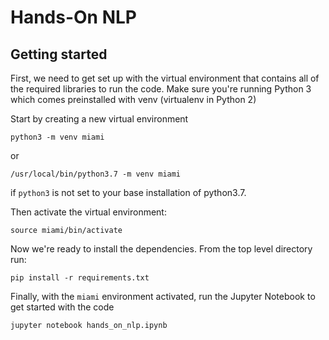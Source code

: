 #      Hands-On NLP        #

## Getting started
First, we need to get set up with the virtual environment that contains all of the required libraries to run the code.  Make sure you're running Python 3 which comes preinstalled with venv (virtualenv in Python 2)

Start by creating a new virtual environment

```
python3 -m venv miami
```

or

```
/usr/local/bin/python3.7 -m venv miami
```
if `python3` is not set to your base installation of python3.7.

Then activate the virtual environment:

```
source miami/bin/activate
```

Now we're ready to install the dependencies.  From the top level directory run:

```
pip install -r requirements.txt
```

Finally, with the `miami` environment activated, run the Jupyter Notebook to get started with the code

```
jupyter notebook hands_on_nlp.ipynb
```


